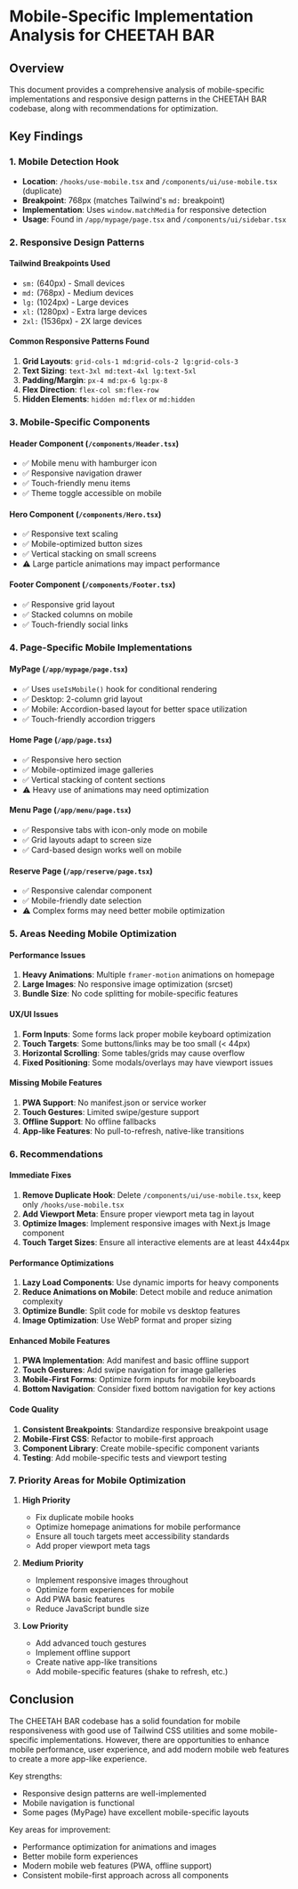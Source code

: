 # Mobile-Specific Implementation Analysis for CHEETAH BAR

## Overview
This document provides a comprehensive analysis of mobile-specific implementations and responsive design patterns in the CHEETAH BAR codebase, along with recommendations for optimization.

## Key Findings

### 1. Mobile Detection Hook
- **Location**: `/hooks/use-mobile.tsx` and `/components/ui/use-mobile.tsx` (duplicate)
- **Breakpoint**: 768px (matches Tailwind's `md:` breakpoint)
- **Implementation**: Uses `window.matchMedia` for responsive detection
- **Usage**: Found in `/app/mypage/page.tsx` and `/components/ui/sidebar.tsx`

### 2. Responsive Design Patterns

#### Tailwind Breakpoints Used
- `sm:` (640px) - Small devices
- `md:` (768px) - Medium devices  
- `lg:` (1024px) - Large devices
- `xl:` (1280px) - Extra large devices
- `2xl:` (1536px) - 2X large devices

#### Common Responsive Patterns Found
1. **Grid Layouts**: `grid-cols-1 md:grid-cols-2 lg:grid-cols-3`
2. **Text Sizing**: `text-3xl md:text-4xl lg:text-5xl`
3. **Padding/Margin**: `px-4 md:px-6 lg:px-8`
4. **Flex Direction**: `flex-col sm:flex-row`
5. **Hidden Elements**: `hidden md:flex` or `md:hidden`

### 3. Mobile-Specific Components

#### Header Component (`/components/Header.tsx`)
- ✅ Mobile menu with hamburger icon
- ✅ Responsive navigation drawer
- ✅ Touch-friendly menu items
- ✅ Theme toggle accessible on mobile

#### Hero Component (`/components/Hero.tsx`)
- ✅ Responsive text scaling
- ✅ Mobile-optimized button sizes
- ✅ Vertical stacking on small screens
- ⚠️ Large particle animations may impact performance

#### Footer Component (`/components/Footer.tsx`)
- ✅ Responsive grid layout
- ✅ Stacked columns on mobile
- ✅ Touch-friendly social links

### 4. Page-Specific Mobile Implementations

#### MyPage (`/app/mypage/page.tsx`)
- ✅ Uses `useIsMobile()` hook for conditional rendering
- ✅ Desktop: 2-column grid layout
- ✅ Mobile: Accordion-based layout for better space utilization
- ✅ Touch-friendly accordion triggers

#### Home Page (`/app/page.tsx`)
- ✅ Responsive hero section
- ✅ Mobile-optimized image galleries
- ✅ Vertical stacking of content sections
- ⚠️ Heavy use of animations may need optimization

#### Menu Page (`/app/menu/page.tsx`)
- ✅ Responsive tabs with icon-only mode on mobile
- ✅ Grid layouts adapt to screen size
- ✅ Card-based design works well on mobile

#### Reserve Page (`/app/reserve/page.tsx`)
- ✅ Responsive calendar component
- ✅ Mobile-friendly date selection
- ⚠️ Complex forms may need better mobile optimization

### 5. Areas Needing Mobile Optimization

#### Performance Issues
1. **Heavy Animations**: Multiple `framer-motion` animations on homepage
2. **Large Images**: No responsive image optimization (srcset)
3. **Bundle Size**: No code splitting for mobile-specific features

#### UX/UI Issues
1. **Form Inputs**: Some forms lack proper mobile keyboard optimization
2. **Touch Targets**: Some buttons/links may be too small (< 44px)
3. **Horizontal Scrolling**: Some tables/grids may cause overflow
4. **Fixed Positioning**: Some modals/overlays may have viewport issues

#### Missing Mobile Features
1. **PWA Support**: No manifest.json or service worker
2. **Touch Gestures**: Limited swipe/gesture support
3. **Offline Support**: No offline fallbacks
4. **App-like Features**: No pull-to-refresh, native-like transitions

### 6. Recommendations

#### Immediate Fixes
1. **Remove Duplicate Hook**: Delete `/components/ui/use-mobile.tsx`, keep only `/hooks/use-mobile.tsx`
2. **Add Viewport Meta**: Ensure proper viewport meta tag in layout
3. **Optimize Images**: Implement responsive images with Next.js Image component
4. **Touch Target Sizes**: Ensure all interactive elements are at least 44x44px

#### Performance Optimizations
1. **Lazy Load Components**: Use dynamic imports for heavy components
2. **Reduce Animations on Mobile**: Detect mobile and reduce animation complexity
3. **Optimize Bundle**: Split code for mobile vs desktop features
4. **Image Optimization**: Use WebP format and proper sizing

#### Enhanced Mobile Features
1. **PWA Implementation**: Add manifest and basic offline support
2. **Touch Gestures**: Add swipe navigation for image galleries
3. **Mobile-First Forms**: Optimize form inputs for mobile keyboards
4. **Bottom Navigation**: Consider fixed bottom navigation for key actions

#### Code Quality
1. **Consistent Breakpoints**: Standardize responsive breakpoint usage
2. **Mobile-First CSS**: Refactor to mobile-first approach
3. **Component Library**: Create mobile-specific component variants
4. **Testing**: Add mobile-specific tests and viewport testing

### 7. Priority Areas for Mobile Optimization

1. **High Priority**
   - Fix duplicate mobile hooks
   - Optimize homepage animations for mobile performance
   - Ensure all touch targets meet accessibility standards
   - Add proper viewport meta tags

2. **Medium Priority**
   - Implement responsive images throughout
   - Optimize form experiences for mobile
   - Add PWA basic features
   - Reduce JavaScript bundle size

3. **Low Priority**
   - Add advanced touch gestures
   - Implement offline support
   - Create native app-like transitions
   - Add mobile-specific features (shake to refresh, etc.)

## Conclusion

The CHEETAH BAR codebase has a solid foundation for mobile responsiveness with good use of Tailwind CSS utilities and some mobile-specific implementations. However, there are opportunities to enhance mobile performance, user experience, and add modern mobile web features to create a more app-like experience.

Key strengths:
- Responsive design patterns are well-implemented
- Mobile navigation is functional
- Some pages (MyPage) have excellent mobile-specific layouts

Key areas for improvement:
- Performance optimization for animations and images
- Better mobile form experiences
- Modern mobile web features (PWA, offline support)
- Consistent mobile-first approach across all components